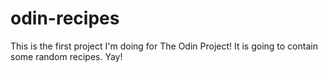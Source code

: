 # odin-recipes
This is the first project I'm doing for The Odin Project! It is going to contain some random recipes. Yay!